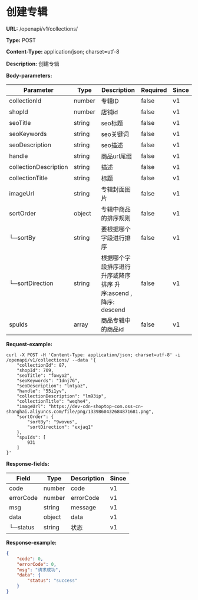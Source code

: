 # 创建专辑

**URL:** /openapi/v1/collections/

**Type:** POST

**Content-Type:** application/json; charset=utf-8

**Description:** 创建专辑

**Body-parameters:**

| Parameter             | Type   | Description                              | Required | Since |
| --------------------- | ------ | ---------------------------------------- | -------- | ----- |
| collectionId          | number | 专辑ID                                     | false    | v1    |
| shopId                | number | 店铺id                                     | false    | v1    |
| seoTitle              | string | seo标题                                    | false    | v1    |
| seoKeywords           | string | seo关键词                                   | false    | v1    |
| seoDescription        | string | seo描述                                    | false    | v1    |
| handle                | string | 商品url尾缀                                  | false    | v1    |
| collectionDescription | string | 描述                                       | false    | v1    |
| collectionTitle       | string | 标题                                       | false    | v1    |
| imageUrl              | string | 专辑封面图片                                   | false    | v1    |
| sortOrder             | object | 专辑中商品的排序规则                               | false    | v1    |
| └─sortBy              | string | 要根据哪个字段进行排序                              | false    | v1    |
| └─sortDirection       | string | 根据哪个字段排序进行升序或降序排序 升序:ascend ,降序: descend | false    | v1    |
| spuIds                | array  | 商品专辑中的商品id                               | false    | v1    |

**Request-example:**

```
curl -X POST -H 'Content-Type: application/json; charset=utf-8' -i /openapi/v1/collections/ --data '{
    "collectionId": 87,
    "shopId": 709,
    "seoTitle": "fowyo2",
    "seoKeywords": "1dnj76",
    "seoDescription": "lntyaz",
    "handle": "55i1yv",
    "collectionDescription": "lm93ip",
    "collectionTitle": "weqhe4",
    "imageUrl": "https://dev-cdn-shoptop-com.oss-cn-shanghai.aliyuncs.com/file/png/1339860432684871681.png",
    "sortOrder": {
        "sortBy": "9wovus",
        "sortDirection": "exjaq1"
    },
    "spuIds": [
        931
    ]
}'
```

**Response-fields:**

| Field     | Type   | Description | Since |
| --------- | ------ | ----------- | ----- |
| code      | number | code        | v1    |
| errorCode | number | errorCode   | v1    |
| msg       | string | message     | v1    |
| data      | object | data        | v1    |
| └─status  | string | 状态          | v1    |

**Response-example:**

```json
{
    "code": 0,
    "errorCode": 0,
    "msg": "请求成功",
    "data": {
        "status": "success"
    }
}
```
